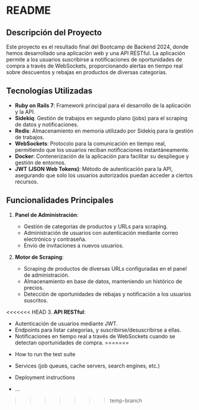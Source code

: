 # README

## Descripción del Proyecto

Este proyecto es el resultado final del Bootcamp de Backend 2024, donde hemos desarrollado una aplicación web y una API RESTful. La aplicación permite a los usuarios suscribirse a notificaciones de oportunidades de compra a través de WebSockets, proporcionando alertas en tiempo real sobre descuentos y rebajas en productos de diversas categorías.

## Tecnologías Utilizadas

- **Ruby on Rails 7**: Framework principal para el desarrollo de la aplicación y la API.
- **Sidekiq**: Gestión de trabajos en segundo plano (jobs) para el scraping de datos y notificaciones.
- **Redis**: Almacenamiento en memoria utilizado por Sidekiq para la gestión de trabajos.
- **WebSockets**: Protocolo para la comunicación en tiempo real, permitiendo que los usuarios reciban notificaciones instantáneamente.
- **Docker**: Contenerización de la aplicación para facilitar su despliegue y gestión de entornos.
- **JWT (JSON Web Tokens)**: Método de autenticación para la API, asegurando que solo los usuarios autorizados puedan acceder a ciertos recursos.

## Funcionalidades Principales

1. **Panel de Administración**:
   - Gestión de categorías de productos y URLs para scraping.
   - Administración de usuarios con autenticación mediante correo electrónico y contraseña.
   - Envío de invitaciones a nuevos usuarios.

2. **Motor de Scraping**:
   - Scraping de productos de diversas URLs configuradas en el panel de administración.
   - Almacenamiento en base de datos, manteniendo un histórico de precios.
   - Detección de oportunidades de rebajas y notificación a los usuarios suscritos.

<<<<<<< HEAD
3. **API RESTful**:
   - Autenticación de usuarios mediante JWT.
   - Endpoints para listar categorías, y suscribirse/desuscribirse a ellas.
   - Notificaciones en tiempo real a través de WebSockets cuando se detectan oportunidades de compra.
=======
* How to run the test suite

* Services (job queues, cache servers, search engines, etc.)

* Deployment instructions

* ...
>>>>>>> temp-branch
